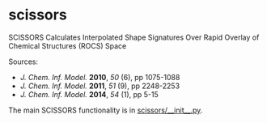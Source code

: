 scissors
========

SCISSORS Calculates Interpolated Shape Signatures Over Rapid Overlay of Chemical Structures (ROCS) Space

Sources:
* _J. Chem. Inf. Model._ __2010__, _50_ (6), pp 1075-1088
* _J. Chem. Inf. Model._ __2011__, _51_ (9), pp 2248-2253
* _J. Chem. Inf. Model._ __2014__, _54_ (1), pp 5-15

The main SCISSORS functionality is in [scissors/\_\_init\_\_.py](scissors/__init__.py).
